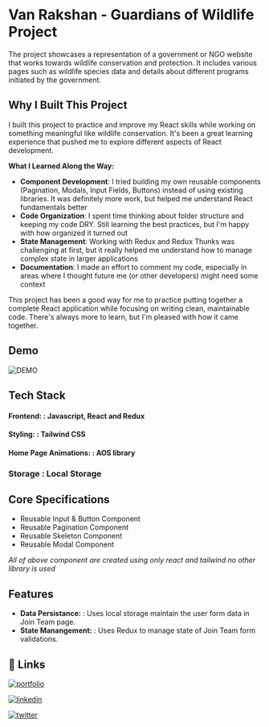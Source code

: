 # Van Rakshan  - Guardians of Wildlife Project

The project showcases a representation of a government or NGO website that works towards wildlife conservation and protection. It includes various pages such as wildlife species data and details about different programs initiated by the government.

## Why I Built This Project

I built this project to practice and improve my React skills while working on something meaningful like wildlife conservation. It's been a great learning experience that pushed me to explore different aspects of React development.

**What I Learned Along the Way:**
- **Component Development**: I tried building my own reusable components (Pagination, Modals, Input Fields, Buttons) instead of using existing libraries. It was definitely more work, but helped me understand React fundamentals better
- **Code Organization**: I spent time thinking about folder structure and keeping my code DRY. Still learning the best practices, but I'm happy with how organized it turned out
- **State Management**: Working with Redux and Redux Thunks was challenging at first, but it really helped me understand how to manage complex state in larger applications
- **Documentation**: I made an effort to comment my code, especially in areas where I thought future me (or other developers) might need some context

This project has been a good way for me to practice putting together a complete React application while focusing on writing clean, maintainable code. There's always more to learn, but I'm pleased with how it came together.

## Demo

![DEMO](https://i.postimg.cc/GpxBZgr5/Screenshot-2025-06-15-223021.png)

## Tech Stack

#### **Frontend:** : Javascript, React and Redux
#### **Styling:** : Tailwind CSS
#### **Home Page Animations:** : AOS library
### **Storage** : Local Storage

## Core Specifications

- Reusable Input & Button Component
- Reusable Pagination Component
- Reusable Skeleton Component
- Reusable Modal Component

*All of above component are created using only react and tailwind no other library is used*

## Features

- **Data Persistance:** : Uses local storage maintain the user form data in Join Team page.
- **State Manangement:** : Uses Redux to manage state of Join Team form validations.

## 🔗 Links
[![portfolio](https://img.shields.io/badge/my_portfolio-000?style=for-the-badge&logo=ko-fi&logoColor=white)](https://portfolio-site-six-navy.vercel.app/)

[![linkedin](https://img.shields.io/badge/linkedin-0A66C2?style=for-the-badge&logo=linkedin&logoColor=white)](https://www.linkedin.com/in/tushar-soni-b0426022b/)

[![twitter](https://img.shields.io/badge/twitter-1DA1F2?style=for-the-badge&logo=twitter&logoColor=white)](https://x.com/ts28_7)